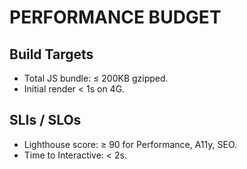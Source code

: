 # PERFORMANCE BUDGET

## Build Targets

- Total JS bundle: ≤ 200KB gzipped.
- Initial render < 1s on 4G.

## SLIs / SLOs

- Lighthouse score: ≥ 90 for Performance, A11y, SEO.
- Time to Interactive: < 2s.
